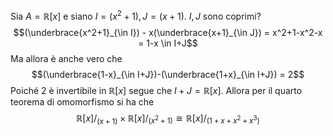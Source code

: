 Sia $A = \mathbb R[x]$ e siano $I = (x^2+1), J= (x+1)$. $I,J$ sono coprimi?
$$(\underbrace{x^2+1}_{\in I}) - x(\underbrace{x+1}_{\in J}) = x^2+1-x^2-x = 1-x \in I+J$$
Ma allora è anche vero che $$(\underbrace{1-x}_{\in I+J})-(\underbrace{1+x}_{\in I+J}) = 2$$
Poiché $2$ è invertibile in $\mathbb R[x]$ segue che $I+J = \mathbb R[x]$.
Allora per il quarto teorema di omomorfismo si ha che $$\mathbb R[x]/_{(x+1)} \times \mathbb R[x]/_{(x^2+1)} \cong \mathbb R[x]/_{(1+x+x^2+x^3)}$$